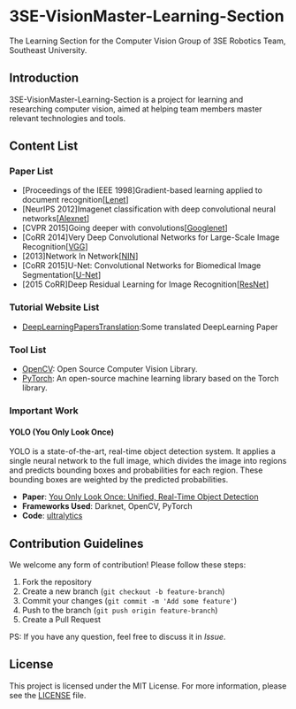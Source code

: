 # 3SE-VisionMaster-Learning-Section
The Learning Section for the Computer Vision Group of 3SE Robotics Team, Southeast University.

## Introduction
3SE-VisionMaster-Learning-Section is a project for learning and researching computer vision, aimed at helping team members master relevant technologies and tools.

## Content List
### Paper List 
- [Proceedings of the IEEE 1998]Gradient-based learning applied to document recognition[[Lenet](https://ieeexplore.ieee.org/stamp/stamp.jsp?tp=&arnumber=726791)]
- [NeurIPS 2012]Imagenet classification with deep convolutional neural networks[[Alexnet](https://dl.acm.org/doi/pdf/10.1145/3065386)]
- [CVPR 2015]Going deeper with convolutions[[Googlenet](https://ieeexplore.ieee.org/stamp/stamp.jsp?tp=&arnumber=7298594)]
- [CoRR 2014]Very Deep Convolutional Networks for Large-Scale Image Recognition[[VGG](https://arxiv.org/pdf/1409.1556)]
- [2013]Network In Network[[NIN](https://arxiv.org/pdf/1409.1556)]
- [CoRR 2015]U-Net: Convolutional Networks for Biomedical Image Segmentation[[U-Net](https://arxiv.org/pdf/1505.04597)]
- [2015 CoRR]Deep Residual Learning for Image Recognition[[ResNet](https://arxiv.org/pdf/1512.03385)]

### Tutorial Website List
- [DeepLearningPapersTranslation](https://github.com/bigcindy/DeepLearningPapersTranslation):Some translated DeepLearning Paper

### Tool List
- [OpenCV](https://opencv.org/): Open Source Computer Vision Library.
- [PyTorch](https://pytorch.org/): An open-source machine learning library based on the Torch library.

### Important Work
#### YOLO (You Only Look Once)

YOLO is a state-of-the-art, real-time object detection system. It applies a single neural network to the full image, which divides the image into regions and predicts bounding boxes and probabilities for each region. These bounding boxes are weighted by the predicted probabilities.

- **Paper**: [You Only Look Once: Unified, Real-Time Object Detection](https://arxiv.org/abs/1506.02640)
- **Frameworks Used**: Darknet, OpenCV, PyTorch
- **Code**: [ultralytics](https://github.com/ultralytics/ultralytics)

## Contribution Guidelines

We welcome any form of contribution! Please follow these steps:

1. Fork the repository
2. Create a new branch (`git checkout -b feature-branch`)
3. Commit your changes (`git commit -m 'Add some feature'`)
4. Push to the branch (`git push origin feature-branch`)
5. Create a Pull Request

PS: If you have any question, feel free to discuss it in *Issue*.
## License

This project is licensed under the MIT License. For more information, please see the [LICENSE](LICENSE) file.
